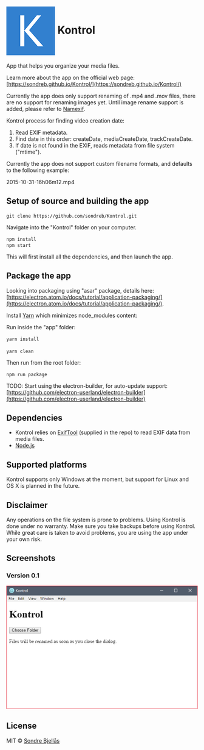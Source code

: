 # <img align="center" width="128" height="128" src="./res/kontrol-logo-128x128.png"> Kontrol

App that helps you organize your media files.

Learn more about the app on the official web page: [https://sondreb.github.io/Kontrol/](https://sondreb.github.io/Kontrol/)

Currently the app does only support renaming of .mp4 and .mov files, there are no support for renaming images yet. Until image rename support is added, please refer to [Namexif](http://www.digicamsoft.com/softnamexif.html).

Kontrol process for finding video creation date:

1. Read EXIF metadata.
2. Find date in this order: createDate, mediaCreateDate, trackCreateDate.
3. If date is not found in the EXIF, reads metadata from file system ("mtime").

Currently the app does not support custom filename formats, and defaults to the following example:

2015-10-31-16h06m12.mp4


## Setup of source and building the app

```
git clone https://github.com/sondreb/Kontrol.git
```

Navigate into the "Kontrol" folder on your computer.

```
npm install
npm start
```

This will first install all the dependencies, and then launch the app.

## Package the app

Looking into packaging using "asar" package, details here: [https://electron.atom.io/docs/tutorial/application-packaging/](https://electron.atom.io/docs/tutorial/application-packaging/).

Install [Yarn](https://yarnpkg.com/) which minimizes node_modules content: 

Run inside the "app" folder:

```
yarn install

yarn clean
```

Then run from the root folder:

```
npm run package
```

TODO: Start using the electron-builder, for auto-update support: [https://github.com/electron-userland/electron-builder](https://github.com/electron-userland/electron-builder)


## Dependencies

- Kontrol relies on [ExifTool](http://owl.phy.queensu.ca/~phil/exiftool/) (supplied in the repo) to read EXIF data from media files.
- [Node.js](https://nodejs.org/)


## Supported platforms

Kontrol supports only Windows at the moment, but support for Linux and OS X is planned in the future.

## Disclaimer

Any operations on the file system is prone to problems. Using Kontrol is done under
no warranty. Make sure you take backups before using Kontrol. While great care is taken to avoid problems, you are using the app under your own risk.

## Screenshots

### Version 0.1

![Kontrol main window](./res/screenshot-01.png)

## License
    
MIT © [Sondre Bjellås](http://sondreb.com)
